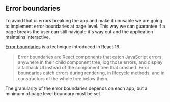 ## Error boundaries

To avoid that ui errors breaking the app and make it unusable we are going to implement error boundaries at
page level. This way we can guarantee if a page breaks the user can still navigate it's way out and the application
maintains interactive.

[Error boundaries](https://reactjs.org/docs/error-boundaries.html) is a technique introduced in React 16.

> Error boundaries are React components that catch JavaScript errors anywhere in their child component tree,
> log those errors, and display a fallback UI instead of the component tree that crashed.
> Error boundaries catch errors during rendering, in lifecycle methods, and in constructors of
> the whole tree below them.

The granularity of the error boundaries depends on each app, but a minimum of page level boundary must be set.
